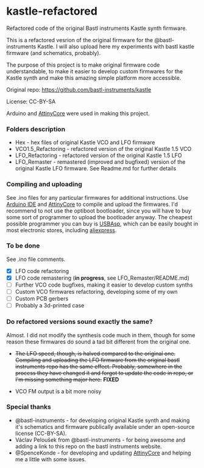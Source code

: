 # kastle-refactored
Refactored code of the original Bastl instruments Kastle synth firmware.


This is a refactored vesrion of the original firmware for the @bastl-instruments Kastle. I will also upload here my experiments with bastl kastle firmware (and schematics, probably).

The purpose of this project is to make original firmware code understandable, to make it easier to develop custom firmwares for the Kastle synth and make this amazing simple platform more accessible.

Original repo: https://github.com/bastl-instruments/kastle

License: CC-BY-SA

Arduino and [AttinyCore](https://github.com/SpenceKonde/ATTinyCore) were used in making this project.

### Folders description
- Hex - hex files of original Kastle VCO and LFO firmware
- VCO1.5_Refactoring - refactored version of the original Kastle 1.5 VCO
- LFO_Refactoring - refactored version of the original Kastle 1.5 LFO
- LFO_Remaster - remastered (improved and bugfixed) version of the original Kastle LFO firmware. See Readme.md for further details

### Compiling and uploading
See .ino files for any particular firmwares for additional instructions.
Use [Arduino IDE](https://www.arduino.cc/en/Main/Software) and [AttinyCore](https://github.com/SpenceKonde/ATTinyCore) to compile and upload the firmwares.
I'd recommend to not use the optiboot bootloader, since you will have to buy some sort of programmer to upload the bootloader anyway.
The cheapest possible programmer you can buy is [USBAsp](https://www.fischl.de/usbasp/), which can be easily bought in most electronic stores, including [aliexpress](aliexpress.com).

### To be done
See .ino file comments.

- [x] LFO code refactoring
- [x] LFO code remastering (__in progress__, see LFO_Remaster/README.md)
- [ ] Further VCO code bugfixes, making it easier to develop custom synths
- [ ] Custom VCO firmwares refactoring, developing some of my own
- [ ] Custom PCB gerbers
- [ ] Probably a 3d-printed case

### Do refactored versions sound exactly the same?
Almost. I did not modify the synthesis code much in them, though for some reason these firmwares do sound a tad bit different from the original one.

- ~~The LFO speed, though, is halved compared to the original one. Compiling and uploading the LFO firmware from the original bastl instruments repo has the same effect. Probably, somewhere in the process they have changed it and forgot to update the code in repo, or I'm missing something major here.~~  __FIXED__

- VCO FM output is a bit more noisy

### Special thanks
- @bastl-instruments - for developing original Kastle synth and making it's schematics and firmware publically available under an open-source license (CC-BY-SA).
- Václav Peloušek from @bastl-instruments - for being awesome and adding a link to this repo on the bastl instruments website.
- @SpenceKonde - for developing and updating [AttinyCore](https://github.com/SpenceKonde/ATTinyCore) and helping me a little with some issues.


